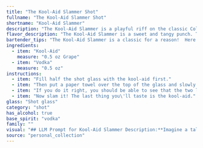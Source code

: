 ```yaml
---
title: "The Kool-Aid Slammer Shot"
fullname: "The Kool-Aid Slammer Shot"
shortname: "Kool-Aid Slammer"
description: "The Kool-Aid Slammer is a playful riff on the classic College Cocktail family, notorious for their simplicity and high-proof kick.  While its exact origin is murky, the Kool-Aid Slammer likely emerged in the 1980s, a testament to the enduring appeal of budget-friendly, high-energy drinks. "
flavor_description: "The Kool-Aid Slammer is a sweet and tangy punch. The Kool-Aid's familiar fruity flavor is amplified by the vodka, creating a playful, slightly tart base.  It's a nostalgic, light-hearted drink that's best enjoyed on a warm day with friends. The alcohol's presence is subtle but noticeable, making it a refreshing and easy-to-drink cocktail. "
bartender_tips: "The Kool-Aid Slammer is a classic for a reason!  Here's how to make it great: * Use good quality vodka, it makes a difference. * Chill the Kool-Aid and vodka beforehand for a refreshing drink. * Make it strong enough, but not too strong - a good 2:1 ratio of Kool-Aid to vodka is ideal. * Don't forget the ice! Keep it cold and don't overfill the glass.* You can rim the glass with sugar for a fun touch. "
ingredients:
  - item: "Kool-Aid"
    measure: "0.5 oz Grape"
  - item: "Vodka"
    measure: "0.5 oz"
instructions:
  - item: "Fill half the shot glass with the kool-aid first."
  - item: "Then put a paper towel over the top of the glass and slowly pour in the vodka."
  - item: "If you do it right, you should be able to see that the two liquids are separated, with the vodka on top."
  - item: "Now slam it! The last thing you\'ll taste is the kool-aid."
glass: "Shot glass"
category: "shot"
has_alcohol: true
base_spirit: "vodka"
family: ""
visual: "## LLM Prompt for Kool-Aid Slammer Description:**Imagine a tall, frosty glass filled with a vibrant, [COLOR] Kool-Aid. The liquid is swirling slightly, a testament to the recent addition of a healthy pour of [BRAND] Vodka. Tiny ice crystals cling to the glass, forming a shimmering halo around the drink. The surface is adorned with a [DESCRIPTION OF GARNISH], adding a touch of playful whimsy to this classic childhood treat turned adult delight.****To make the prompt more specific, replace the bracketed information with:*** **COLOR:**  Choose a color that matches your imagined Kool-Aid flavor (e.g., red for cherry, purple for grape).* **BRAND:**  Choose a vodka brand (e.g., Smirnoff, Absolut). * **DESCRIPTION OF GARNISH:**  Think of a simple garnish that complements the Kool-Aid flavor (e.g., a cherry for cherry Kool-Aid, a lime wedge for lemon-lime). **This prompt will help the LLM generate a vivid and engaging description of the Kool-Aid Slammer cocktail.** "
source: "personal_collection"
---
```


